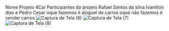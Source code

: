 Nome Projeto 4Car 
Participantes do projeto Rafael Santos da silva Ivanilton dias e Pedro Cesar
oque fazemos é aluguel de carros 
oque não fazemos é vender carros
![Captura de Tela (6)](https://user-images.githubusercontent.com/98034191/163888003-4b3f6a80-56b9-4d6a-b8a7-ef3412d379a0.png)
![Captura de Tela (7)](https://user-images.githubusercontent.com/98034191/163888018-2411386d-1277-4cc5-9f7b-770279baf9de.png)
![Captura de Tela (8)](https://user-images.githubusercontent.com/98034191/163888030-74cf2fc1-b1c7-45c0-bf20-9dd13b684cb4.png)




